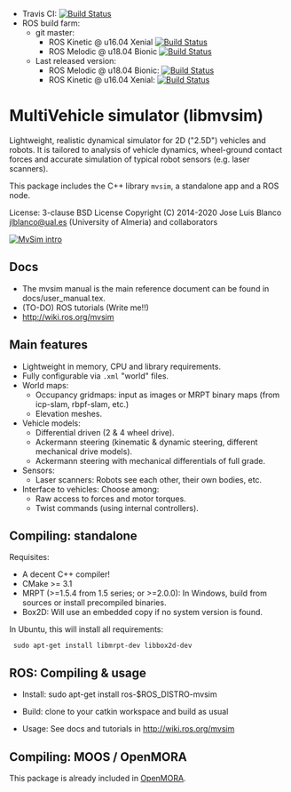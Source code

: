  * Travis CI: [![Build Status](https://travis-ci.org/ual-arm-ros-pkg/mvsim.svg?branch=master)](https://travis-ci.org/ual-arm-ros-pkg/mvsim)
 * ROS build farm:
   * git master:
     * ROS Kinetic @ u16.04 Xenial [![Build Status](http://build.ros.org/job/Kdev__mvsim__ubuntu_xenial_amd64/badge/icon)](http://build.ros.org/job/Kdev__mvsim__ubuntu_xenial_amd64/)
     * ROS Melodic @ u18.04 Bionic [![Build Status](http://build.ros.org/job/Mdev__mvsim__ubuntu_bionic_amd64/badge/icon)](http://build.ros.org/job/Mdev__mvsim__ubuntu_bionic_amd64/)
   * Last released version:
     * ROS Melodic @ u18.04 Bionic: [![Build Status](http://build.ros.org/job/Mbin_uB64__mvsim__ubuntu_bionic_amd64__binary/badge/icon)](http://build.ros.org/job/Mbin_uB64__mvsim__ubuntu_bionic_amd64__binary/)
     * ROS Kinetic @ u16.04 Xenial: [![Build Status](http://build.ros.org/job/Kbin_uX64__mvsim__ubuntu_xenial_amd64__binary/badge/icon)](http://build.ros.org/job/Kbin_uX64__mvsim__ubuntu_xenial_amd64__binary/)


MultiVehicle simulator (libmvsim)
======================================
Lightweight, realistic dynamical simulator for 2D ("2.5D") vehicles and robots.
It is tailored to analysis of vehicle dynamics, wheel-ground contact forces and accurate simulation of typical robot sensors (e.g. laser scanners).

This package includes the C++ library `mvsim`, a standalone app and a ROS node.

License: 3-clause BSD License
Copyright (C) 2014-2020 Jose Luis Blanco <jlblanco@ual.es> (University of Almeria) and collaborators

[![MvSim intro](https://img.youtube.com/vi/xMUMjEG8xlk/0.jpg)](https://www.youtube.com/watch?v=xMUMjEG8xlk)

Docs
----------
  * The mvsim manual is the main reference document can be found in docs/user_manual.tex.
  * (TO-DO) ROS tutorials (Write me!!)
  * http://wiki.ros.org/mvsim

Main features
--------------
  * Lightweight in memory, CPU and library requirements.
  * Fully configurable via `.xml` "world" files.
  * World maps:
    * Occupancy gridmaps: input as images or MRPT binary maps (from icp-slam, rbpf-slam, etc.)
    * Elevation meshes.
  * Vehicle models:
    * Differential driven (2 & 4 wheel drive).
    * Ackermann steering (kinematic & dynamic steering, different mechanical drive models).
    * Ackermann steering with mechanical differentials of full grade.
  * Sensors:
    * Laser scanners: Robots see each other, their own bodies, etc.
  * Interface to vehicles: Choose among:
    * Raw access to forces and motor torques.
    * Twist commands (using internal controllers).


Compiling: standalone
-----------------------
Requisites:
 * A decent C++ compiler!
 * CMake >= 3.1
 * MRPT (>=1.5.4 from 1.5 series; or >=2.0.0): In Windows, build from sources or install precompiled binaries.
 * Box2D: Will use an embedded copy if no system version is found.

In Ubuntu, this will install all requirements:

     sudo apt-get install libmrpt-dev libbox2d-dev

ROS: Compiling & usage
------------------------
 * Install:
     sudo apt-get install ros-$ROS_DISTRO-mvsim

 * Build:
 	 clone to your catkin workspace and build as usual

 * Usage: See docs and tutorials in http://wiki.ros.org/mvsim

Compiling: MOOS / OpenMORA
---------------------------
This package is already included in [OpenMORA](https://github.com/OpenMORA).
